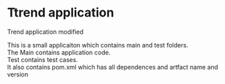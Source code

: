 # Ttrend application

Trend application modified

This is a small applicaiton which contains main and test folders.  
The Main contains application code.  
Test contains test cases.  
It also contains pom.xml which has all dependences and artfact name and version

